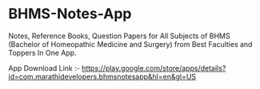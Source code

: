 # BHMS-Notes-App
Notes, Reference Books, Question Papers for All Subjects of BHMS (Bachelor of Homeopathic Medicine and Surgery) from Best Faculties and Toppers In One App.

App Download Link :- https://play.google.com/store/apps/details?id=com.marathidevelopers.bhmsnotesapp&hl=en&gl=US
